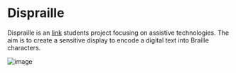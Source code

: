 Dispraille
==========

Dispraille is an [link](http://sfpc.io/) students project focusing on assistive technologies. The aim is to create a sensitive display to encode a digital text into Braille characters. 

![image](https://cloud.githubusercontent.com/assets/2339186/5052661/cce45d66-6c42-11e4-8d29-64ee54e6e2ba.png)